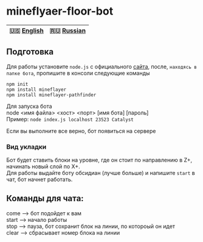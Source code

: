 # mineflyaer-floor-bot
  
| 🇺🇸 [English](./README.md) | 🇷🇺 [Russian](./README_RU.md)|  
|-------------------------|----------------------------|  
  
## Подготовка  
Для работы установите `node.js` с официального [сайта](https://nodejs.org/en/), после, `находясь в папке бота`, пропишите в консоли следующие команды  
  
`npm init`  
`npm install mineflayer`  
`npm install mineflayer-pathfinder`  
    
Для запуска бота  
node <имя файла> <хост> <порт> [имя бота] [пароль]  
Пример: `node index.js localhost 23523 Catalyst`  
  
Если вы выполните все верно, бот появиться на сервере  
  
### Вид укладки  
Бот будет ставить блоки на уровне, где он стоит по направлению в Z+, начинать новый слой по X+.  
Для работы выдайте боту обсидиан (лучше больше) и напишите `start` в чат, бот начнет работать.  
  
## Команды для чата:  
come --> бот подойдет к вам  
start --> начало работы  
stop --> пауза, бот сохранит блок на линии, по котороый он идет  
clear --> сбрасывает номер блока на линии  
